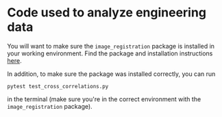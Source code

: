 # Code used to analyze engineering data
You will want to make sure the `image_registration` package is installed in your working environment. Find the package and installation instructions [here](https://github.com/keflavich/image_registration).

In addition, to make sure the package was installed correctly, you can run 

```pytest test_cross_correlations.py```

in the terminal (make sure you're in the correct environment with the `image_registration` package).
